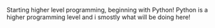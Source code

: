 Starting higher level programming, beginning with Python!
Python is a higher programming level and i smostly what will be doing here!
